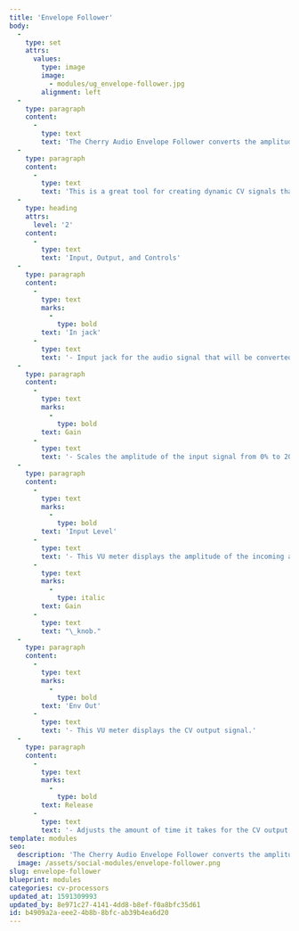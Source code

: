 ```yaml
---
title: 'Envelope Follower'
body:
  -
    type: set
    attrs:
      values:
        type: image
        image:
          - modules/ug_envelope-follower.jpg
        alignment: left
  -
    type: paragraph
    content:
      -
        type: text
        text: 'The Cherry Audio Envelope Follower converts the amplitude of an incoming audio signal into a control voltage (CV) output. The module has VU meters to monitor the input and output signals as well as an adjustable input gain and envelope release time.'
  -
    type: paragraph
    content:
      -
        type: text
        text: 'This is a great tool for creating dynamic CV signals that can be used to modulate just about anything in Voltage Modular. A drum loop, for example, could be used to modulate the cutoff frequency of a filter, the pitch or pulse-width of an oscillator, or the rate of a Super LFO!'
  -
    type: heading
    attrs:
      level: '2'
    content:
      -
        type: text
        text: 'Input, Output, and Controls'
  -
    type: paragraph
    content:
      -
        type: text
        marks:
          -
            type: bold
        text: 'In jack'
      -
        type: text
        text: '- Input jack for the audio signal that will be converted to a CV output.'
  -
    type: paragraph
    content:
      -
        type: text
        marks:
          -
            type: bold
        text: Gain
      -
        type: text
        text: '- Scales the amplitude of the input signal from 0% to 200%.'
  -
    type: paragraph
    content:
      -
        type: text
        marks:
          -
            type: bold
        text: 'Input Level'
      -
        type: text
        text: '- This VU meter displays the amplitude of the incoming audio signal after being scaled by the '
      -
        type: text
        marks:
          -
            type: italic
        text: Gain
      -
        type: text
        text: "\_knob."
  -
    type: paragraph
    content:
      -
        type: text
        marks:
          -
            type: bold
        text: 'Env Out'
      -
        type: text
        text: '- This VU meter displays the CV output signal.'
  -
    type: paragraph
    content:
      -
        type: text
        marks:
          -
            type: bold
        text: Release
      -
        type: text
        text: '- Adjusts the amount of time it takes for the CV output to decrease in voltage as the input signal’s amplitude decreases. When tracking percussive audio signals this will be very similar to a traditional envelope’s release stage. However when tracking less dynamic input sources, the release time acts more as a smoothing value for the CV output.'
template: modules
seo:
  description: 'The Cherry Audio Envelope Follower converts the amplitude of an incoming audio signal into a control voltage (CV) output.'
  image: /assets/social-modules/envelope-follower.png
slug: envelope-follower
blueprint: modules
categories: cv-processors
updated_at: 1591309993
updated_by: 8e971c27-4141-4dd8-b8ef-f0a8bfc35d61
id: b4909a2a-eee2-4b8b-8bfc-ab39b4ea6d20
---
```

